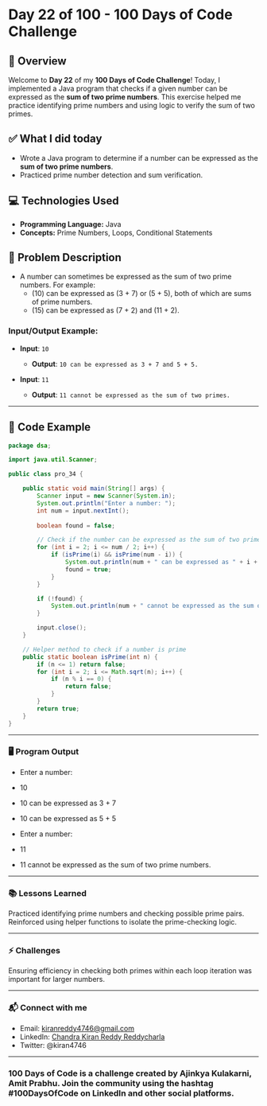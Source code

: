 # Day 22 of 100 - 100 Days of Code Challenge

## 📝 Overview
Welcome to **Day 22** of my **100 Days of Code Challenge**! Today, I implemented a Java program that checks if a given number can be expressed as the **sum of two prime numbers**. This exercise helped me practice identifying prime numbers and using logic to verify the sum of two primes.

## ✅ What I did today
- Wrote a Java program to determine if a number can be expressed as the **sum of two prime numbers**.
- Practiced prime number detection and sum verification.

## 💻 Technologies Used
- **Programming Language:** Java
- **Concepts:** Prime Numbers, Loops, Conditional Statements

## 📖 Problem Description
- A number can sometimes be expressed as the sum of two prime numbers. For example:
  - \(10\) can be expressed as \(3 + 7\) or \(5 + 5\), both of which are sums of prime numbers.
  - \(15\) can be expressed as \(7 + 2\) and \(11 + 2\).

### Input/Output Example:
  - **Input**: `10`
    - **Output**: `10 can be expressed as 3 + 7 and 5 + 5.`
  
  - **Input**: `11`
    - **Output**: `11 cannot be expressed as the sum of two primes.`

---

## 📝 Code Example

```java
package dsa;

import java.util.Scanner;

public class pro_34 {

    public static void main(String[] args) {
        Scanner input = new Scanner(System.in);
        System.out.println("Enter a number: ");
        int num = input.nextInt();
        
        boolean found = false;

        // Check if the number can be expressed as the sum of two primes
        for (int i = 2; i <= num / 2; i++) {
            if (isPrime(i) && isPrime(num - i)) {
                System.out.println(num + " can be expressed as " + i + " + " + (num - i));
                found = true;
            }
        }

        if (!found) {
            System.out.println(num + " cannot be expressed as the sum of two prime numbers.");
        }

        input.close();
    }

    // Helper method to check if a number is prime
    public static boolean isPrime(int n) {
        if (n <= 1) return false;
        for (int i = 2; i <= Math.sqrt(n); i++) {
            if (n % i == 0) {
                return false;
            }
        }
        return true;
    }
}
```
---

### 🖥️ Program Output

- Enter a number: 
- 10
- 10 can be expressed as 3 + 7
- 10 can be expressed as 5 + 5

- Enter a number: 
- 11
- 11 cannot be expressed as the sum of two prime numbers.

--- 
### 📚 Lessons Learned
Practiced identifying prime numbers and checking possible prime pairs.
Reinforced using helper functions to isolate the prime-checking logic.

---
### ⚡ Challenges
Ensuring efficiency in checking both primes within each loop iteration was important for larger numbers.

---
### 📬 Connect with me
- Email: kiranreddy4746@gmail.com
- LinkedIn: [Chandra Kiran Reddy Reddycharla](https://www.linkedin.com/in/chandra-kiran-reddy-reddycharla-a9a746230/)
- Twitter: @kiran4746
---
### 100 Days of Code is a challenge created by Ajinkya Kulakarni, Amit Prabhu. Join the community using the hashtag #100DaysOfCode on LinkedIn and other social platforms.
